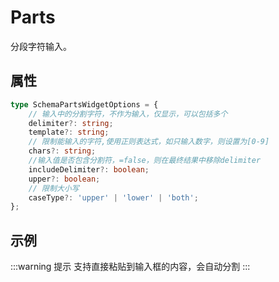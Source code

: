 # Parts

分段字符输入。

## 属性

```ts
type SchemaPartsWidgetOptions = {
    // 输入中的分割字符，不作为输入，仅显示，可以包括多个
    delimiter?: string;
    template?: string;
    // 限制能输入的字符,使用正则表达式，如只输入数字，则设置为[0-9]
    chars?: string;
    //输入值是否包含分割符，=false，则在最终结果中移除delimiter
    includeDelimiter?: boolean;
    upper?: boolean;
    // 限制大小写
    caseType?: 'upper' | 'lower' | 'both';
};
```

## 示例

<demo html="autoform/widgets/parts.html"/>

:::warning 提示
支持直接粘贴到输入框的内容，会自动分割
:::
